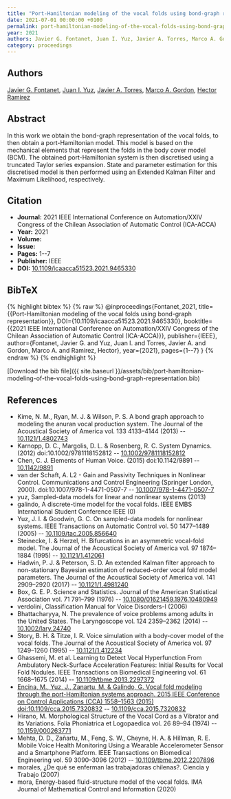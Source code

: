 ```yaml
---
title: "Port-Hamiltonian modeling of the vocal folds using bond-graph representation"
date: 2021-07-01 00:00:00 +0100
permalink: port-hamiltonian-modeling-of-the-vocal-folds-using-bond-graph-representation
year: 2021
authors: Javier G. Fontanet, Juan I. Yuz, Javier A. Torres, Marco A. Gordon, Hector Ramirez
category: proceedings
---
```

 
## Authors
[Javier G. Fontanet](authors/javier-g-fontanet), [Juan I. Yuz](authors/juan-i-yuz), [Javier A. Torres](authors/javier-a-torres), [Marco A. Gordon](authors/marco-a-gordon), [Hector Ramirez](authors/hector-ramirez)
 
## Abstract
In this work we obtain the bond-graph representation of the vocal folds, to then obtain a port-Hamiltonian model. This model is based on the mechanical elements that represent the folds in the body cover model (BCM). The obtained port-Hamiltonian system is then discretised using a truncated Taylor series expansion. State and parameter estimation for this discretised model is then performed using an Extended Kalman Filter and Maximum Likelihood, respectively.
 
## Citation
- **Journal:** 2021 IEEE International Conference on Automation/XXIV Congress of the Chilean Association of Automatic Control (ICA-ACCA)
- **Year:** 2021
- **Volume:** 
- **Issue:** 
- **Pages:** 1--7
- **Publisher:** IEEE
- **DOI:** [10.1109/icaacca51523.2021.9465330](https://doi.org/10.1109/icaacca51523.2021.9465330)
 
## BibTeX
{% highlight bibtex %}
{% raw %}
@inproceedings{Fontanet_2021,
  title={{Port-Hamiltonian modeling of the vocal folds using bond-graph representation}},
  DOI={10.1109/icaacca51523.2021.9465330},
  booktitle={{2021 IEEE International Conference on Automation/XXIV Congress of the Chilean Association of Automatic Control (ICA-ACCA)}},
  publisher={IEEE},
  author={Fontanet, Javier G. and Yuz, Juan I. and Torres, Javier A. and Gordon, Marco A. and Ramirez, Hector},
  year={2021},
  pages={1--7}
}
{% endraw %}
{% endhighlight %}
 
[Download the bib file]({{ site.baseurl }}/assets/bib/port-hamiltonian-modeling-of-the-vocal-folds-using-bond-graph-representation.bib)
 
## References
- Kime, N. M., Ryan, M. J. & Wilson, P. S. A bond graph approach to modeling the anuran vocal production system. The Journal of the Acoustical Society of America vol. 133 4133–4144 (2013) -- [10.1121/1.4802743](https://doi.org/10.1121/1.4802743)
- Karnopp, D. C., Margolis, D. L. & Rosenberg, R. C. System Dynamics. (2012) doi:10.1002/9781118152812 -- [10.1002/9781118152812](https://doi.org/10.1002/9781118152812)
- Chen, C. J. Elements of Human Voice. (2015) doi:10.1142/9891 -- [10.1142/9891](https://doi.org/10.1142/9891)
- van der Schaft, A. L2 - Gain and Passivity Techniques in Nonlinear Control. Communications and Control Engineering (Springer London, 2000). doi:10.1007/978-1-4471-0507-7 -- [10.1007/978-1-4471-0507-7](https://doi.org/10.1007/978-1-4471-0507-7)
- yuz, Sampled-data models for linear and nonlinear systems (2013)
- galindo, A discrete-time model for the vocal folds. IEEE EMBS International Student Conference IEEE (0)
- Yuz, J. I. & Goodwin, G. C. On sampled-data models for nonlinear systems. IEEE Transactions on Automatic Control vol. 50 1477–1489 (2005) -- [10.1109/tac.2005.856640](https://doi.org/10.1109/tac.2005.856640)
- Steinecke, I. & Herzel, H. Bifurcations in an asymmetric vocal-fold model. The Journal of the Acoustical Society of America vol. 97 1874–1884 (1995) -- [10.1121/1.412061](https://doi.org/10.1121/1.412061)
- Hadwin, P. J. & Peterson, S. D. An extended Kalman filter approach to non-stationary Bayesian estimation of reduced-order vocal fold model parameters. The Journal of the Acoustical Society of America vol. 141 2909–2920 (2017) -- [10.1121/1.4981240](https://doi.org/10.1121/1.4981240)
- Box, G. E. P. Science and Statistics. Journal of the American Statistical Association vol. 71 791–799 (1976) -- [10.1080/01621459.1976.10480949](https://doi.org/10.1080/01621459.1976.10480949)
- verdolini, Classification Manual for Voice Disorders-I (2006)
- Bhattacharyya, N. The prevalence of voice problems among adults in the United States. The Laryngoscope vol. 124 2359–2362 (2014) -- [10.1002/lary.24740](https://doi.org/10.1002/lary.24740)
- Story, B. H. & Titze, I. R. Voice simulation with a body-cover model of the vocal folds. The Journal of the Acoustical Society of America vol. 97 1249–1260 (1995) -- [10.1121/1.412234](https://doi.org/10.1121/1.412234)
- Ghassemi, M. et al. Learning to Detect Vocal Hyperfunction From Ambulatory Neck-Surface Acceleration Features: Initial Results for Vocal Fold Nodules. IEEE Transactions on Biomedical Engineering vol. 61 1668–1675 (2014) -- [10.1109/tbme.2013.2297372](https://doi.org/10.1109/tbme.2013.2297372)
- [Encina, M., Yuz, J., Zanartu, M. & Galindo, G. Vocal fold modeling through the port-Hamiltonian systems approach. 2015 IEEE Conference on Control Applications (CCA) 1558–1563 (2015) doi:10.1109/cca.2015.7320832](vocal-fold-modeling-through-the-port-hamiltonian-systems-approach) -- [10.1109/cca.2015.7320832](https://doi.org/10.1109/cca.2015.7320832)
- Hirano, M. Morphological Structure of the Vocal Cord as a Vibrator and its Variations. Folia Phoniatrica et Logopaedica vol. 26 89–94 (1974) -- [10.1159/000263771](https://doi.org/10.1159/000263771)
- Mehta, D. D., Zañartu, M., Feng, S. W., Cheyne, H. A. & Hillman, R. E. Mobile Voice Health Monitoring Using a Wearable Accelerometer Sensor and a Smartphone Platform. IEEE Transactions on Biomedical Engineering vol. 59 3090–3096 (2012) -- [10.1109/tbme.2012.2207896](https://doi.org/10.1109/tbme.2012.2207896)
- morales, &#x00BF;De qu&#x00E9; se enferman las trabajadoras chilenas?. Ciencia y Trabajo (2007)
- mora, Energy-based fluid-structure model of the vocal folds. IMA Journal of Mathematical Control and Information (2020)

